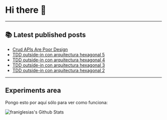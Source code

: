 # Hi there 👋

<!--
**franiglesias/franiglesias** is a ✨ _special_ ✨ repository because its `README.md` (this file) appears on your GitHub profile.

Here are some ideas to get you started:

- 🔭 I’m currently working on ...
- 🌱 I’m currently learning ...
- 👯 I’m looking to collaborate on ...
- 🤔 I’m looking for help with ...
- 💬 Ask me about ...
- 📫 How to reach me: ...
- 😄 Pronouns: ...
- ⚡ Fun fact: ...
-->


---

## 📚 Latest published posts
<!-- TB-FEED:START -->
- [Crud APIs Are Poor Design](https://franiglesias.github.io/Crud_APIs_are_Poor_Design/)
- [TDD outside-in con arquitectura hexagonal 5](https://franiglesias.github.io/hexagonal-tdd-5/)
- [TDD outside-in con arquitectura hexagonal 4](https://franiglesias.github.io/hexagonal-tdd-4/)
- [TDD outside-in con arquitectura hexagonal 3](https://franiglesias.github.io/hexagonal-tdd-3/)
- [TDD outside-in con arquitectura hexagonal 2](https://franiglesias.github.io/hexagonal-tdd-2/)
<!-- TB-FEED:END -->


---

## Experiments area

Pongo esto por aquí sólo para ver como funciona:

<img alt="franiglesias's Github Stats" src="https://github-readme-stats.vercel.app/api?username=franiglesias&show_icons=true&hide_border=true" />
